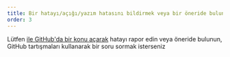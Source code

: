 ```yaml
---
title: Bir hatayı/açığı/yazım hatasını bildirmek veya bir öneride bulunmak istiyorum!
order: 3
---
```


Lütfen [ ile GitHub'da bir konu açarak](https://github.com/rpsychologist/rpsychologist-com/issues) hatayı rapor edin veya öneride bulunun, GitHub tartışmaları kullanarak bir soru sormak isterseniz </p>
